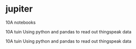 # jupiter

10A notebooks

10A tuin  Using python and pandas to read out thingspeak data

10A tuin  Using python and pandas to read out thingspeak data





